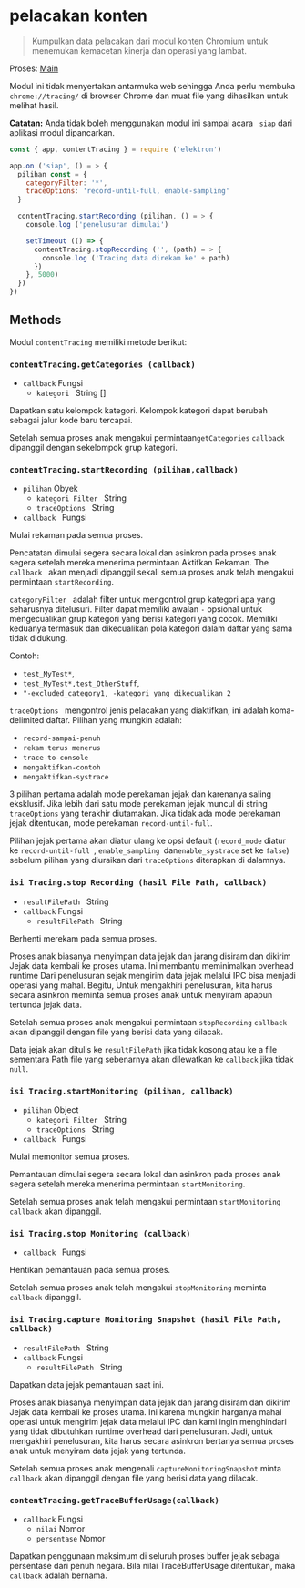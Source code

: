 # pelacakan konten

> Kumpulkan data pelacakan dari modul konten Chromium untuk menemukan kemacetan kinerja dan operasi yang lambat.

Proses: [Main](../glossary.md#main-process)

Modul ini tidak menyertakan antarmuka web sehingga Anda perlu membuka `chrome://tracing/` di browser Chrome dan muat file yang dihasilkan untuk melihat hasil.

**Catatan:** Anda tidak boleh menggunakan modul ini sampai acara ` siap` dari aplikasi modul dipancarkan.

```javascript
const { app, contentTracing } = require ('elektron')

app.on ('siap', () = > {
  pilihan const = {
    categoryFilter: '*',
    traceOptions: 'record-until-full, enable-sampling'
  }

  contentTracing.startRecording (pilihan, () = > {
    console.log ('penelusuran dimulai')

    setTimeout (() => {
      contentTracing.stopRecording ('', (path) = > {
        console.log ('Tracing data direkam ke' + path)
      })
    }, 5000)
  })
})
```

## Methods

Modul ` contentTracing ` memiliki metode berikut:

### `contentTracing.getCategories (callback)`

* `callback` Fungsi 
  * `kategori ` String []

Dapatkan satu kelompok kategori. Kelompok kategori dapat berubah sebagai jalur kode baru tercapai.

Setelah semua proses anak mengakui permintaan`getCategories` `callback` dipanggil dengan sekelompok grup kategori.

### `contentTracing.startRecording (pilihan,callback)`

* `pilihan` Obyek 
  * `kategori Filter ` String
  * `traceOptions ` String
* `callback ` Fungsi

Mulai rekaman pada semua proses.

Pencatatan dimulai segera secara lokal dan asinkron pada proses anak segera setelah mereka menerima permintaan Aktifkan Rekaman. The `callback ` akan menjadi dipanggil sekali semua proses anak telah mengakui permintaan ` startRecording `.

`categoryFilter ` adalah filter untuk mengontrol grup kategori apa yang seharusnya ditelusuri. Filter dapat memiliki awalan `-` opsional untuk mengecualikan grup kategori yang berisi kategori yang cocok. Memiliki keduanya termasuk dan dikecualikan pola kategori dalam daftar yang sama tidak didukung.

Contoh:

* `test_MyTest*`,
* `test_MyTest*,test_OtherStuff`,
* `"-excluded_category1, -kategori yang dikecualikan 2`

`traceOptions ` mengontrol jenis pelacakan yang diaktifkan, ini adalah koma-delimited daftar. Pilihan yang mungkin adalah:

* `record-sampai-penuh`
* `rekam terus menerus`
* `trace-to-console`
* `mengaktifkan-contoh`
* `mengaktifkan-systrace`

3 pilihan pertama adalah mode perekaman jejak dan karenanya saling eksklusif. Jika lebih dari satu mode perekaman jejak muncul di string ` traceOptions ` yang terakhir diutamakan. Jika tidak ada mode perekaman jejak ditentukan, mode perekaman `record-until-full`.

Pilihan jejak pertama akan diatur ulang ke opsi default (`record_mode` diatur ke `record-until-full `, `enable_sampling `dan` enable_systrace ` set ke `false`) sebelum pilihan yang diuraikan dari `traceOptions` diterapkan di dalamnya.

### `isi Tracing.stop Recording (hasil File Path, callback)`

* `resultFilePath ` String
* `callback` Fungsi 
  * `resultFilePath ` String

Berhenti merekam pada semua proses.

Proses anak biasanya menyimpan data jejak dan jarang disiram dan dikirim Jejak data kembali ke proses utama. Ini membantu meminimalkan overhead runtime Dari penelusuran sejak mengirim data jejak melalui IPC bisa menjadi operasi yang mahal. Begitu, Untuk mengakhiri penelusuran, kita harus secara asinkron meminta semua proses anak untuk menyiram apapun tertunda jejak data.

Setelah semua proses anak mengakui permintaan `stopRecording` `callback ` akan dipanggil dengan file yang berisi data yang dilacak.

Data jejak akan ditulis ke `resultFilePath` jika tidak kosong atau ke a file sementara Path file yang sebenarnya akan dilewatkan ke `callback` jika tidak `null`.

### `isi Tracing.startMonitoring (pilihan, callback)`

* `pilihan` Object 
  * `kategori Filter ` String
  * `traceOptions ` String
* `callback ` Fungsi

Mulai memonitor semua proses.

Pemantauan dimulai segera secara lokal dan asinkron pada proses anak segera setelah mereka menerima permintaan ` startMonitoring `.

Setelah semua proses anak telah mengakui permintaan `startMonitoring` `callback` akan dipanggil.

### `isi Tracing.stop Monitoring (callback)`

* `callback ` Fungsi

Hentikan pemantauan pada semua proses.

Setelah semua proses anak telah mengakui `stopMonitoring` meminta `callback` dipanggil.

### `isi Tracing.capture Monitoring Snapshot (hasil File Path, callback)`

* `resultFilePath ` String
* `callback` Fungsi 
  * `resultFilePath ` String

Dapatkan data jejak pemantauan saat ini.

Proses anak biasanya menyimpan data jejak dan jarang disiram dan dikirim Jejak data kembali ke proses utama. Ini karena mungkin harganya mahal operasi untuk mengirim jejak data melalui IPC dan kami ingin menghindari yang tidak dibutuhkan runtime overhead dari penelusuran. Jadi, untuk mengakhiri penelusuran, kita harus secara asinkron bertanya semua proses anak untuk menyiram data jejak yang tertunda.

Setelah semua proses anak mengenali `captureMonitoringSnapshot` minta `callback` akan dipanggil dengan file yang berisi data yang dilacak.

### `contentTracing.getTraceBufferUsage(callback)`

* `callback` Fungsi 
  * `nilai` Nomor
  * `persentase` Nomor

Dapatkan penggunaan maksimum di seluruh proses buffer jejak sebagai persentase dari penuh negara. Bila nilai TraceBufferUsage ditentukan, maka `callback` adalah bernama.